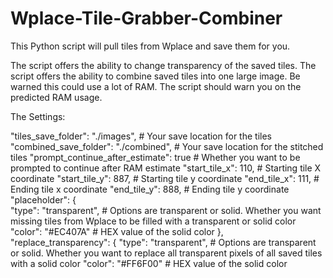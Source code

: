 # Wplace-Tile-Grabber-Combiner
This Python script will pull tiles from Wplace and save them for you.

The script offers the ability to change transparency of the saved tiles.
The script offers the ability to combine saved tiles into one large image.
Be warned this could use a lot of RAM. The script should warn you on the predicted RAM usage.  



The Settings:

"tiles_save_folder": "./images",           # Your save location for the tiles
  "combined_save_folder": "./combined",    # Your save location for the stitched tiles
  "prompt_continue_after_estimate": true   # Whether you want to be prompted to continue after RAM estimate
  "start_tile_x": 110,                     # Starting tile X coordinate
  "start_tile_y": 887,                     # Starting tile y coordinate
  "end_tile_x": 111,                       # Ending tile x coordinate
  "end_tile_y": 888,                       # Ending tile y coordinate
  "placeholder": {                   
    "type": "transparent",                 # Options are transparent or solid. Whether you want missing tiles from Wplace to be filled with a transparent or solid color
    "color": "#EC407A"                     # HEX value of the solid color
  },
  "replace_transparency": {
    "type": "transparent",                 # Options are transparent or solid. Whether you want to replace all transparent pixels of all saved tiles with a solid color
    "color": "#FF6F00"                     # HEX value of the solid color
